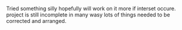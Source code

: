 Tried something silly hopefully will work on it more if interset occure.
project is still incomplete in many wasy lots of things needed to be corrected and arranged.
